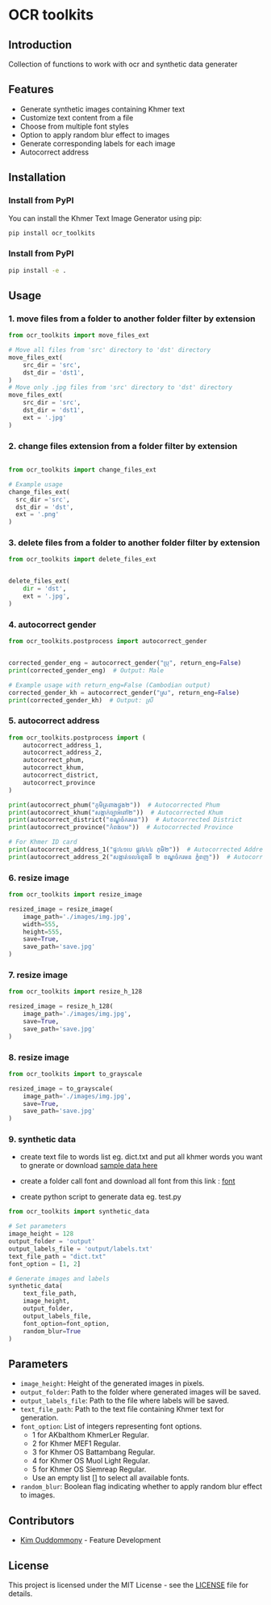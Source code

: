 # OCR toolkits

## Introduction

Collection of functions to work with ocr and synthetic data generater

## Features

- Generate synthetic images containing Khmer text
- Customize text content from a file
- Choose from multiple font styles
- Option to apply random blur effect to images
- Generate corresponding labels for each image
- Autocorrect address

## Installation

### Install from PyPI
You can install the Khmer Text Image Generator using pip:

```bash
pip install ocr_toolkits
```

### Install from PyPI
```bash
pip install -e .
```

## Usage

### 1. move files from a folder to another folder filter by extension
```python
from ocr_toolkits import move_files_ext

# Move all files from 'src' directory to 'dst' directory
move_files_ext(
    src_dir = 'src', 
    dst_dir = 'dst1',
)
# Move only .jpg files from 'src' directory to 'dst' directory
move_files_ext(
    src_dir = 'src', 
    dst_dir = 'dst1',
    ext = '.jpg'
)

```

### 2. change files extension from a folder filter by extension
```python

from ocr_toolkits import change_files_ext

# Example usage
change_files_ext(
  src_dir ='src', 
  dst_dir = 'dst', 
  ext = '.png'
)
```

### 3. delete files from a folder to another folder filter by extension
```python
from ocr_toolkits import delete_files_ext


delete_files_ext(
    dir = 'dst',
    ext = '.jpg',
)
```


### 4. autocorrect gender
```python
from ocr_toolkits.postprocess import autocorrect_gender


corrected_gender_eng = autocorrect_gender("ប្រុ", return_eng=False)
print(corrected_gender_eng)  # Output: Male

# Example usage with return_eng=False (Cambodian output)
corrected_gender_kh = autocorrect_gender("ស្រ", return_eng=False)
print(corrected_gender_kh)  # Output: ស្រី
```

### 5. autocorrect address
```python
from ocr_toolkits.postprocess import (
    autocorrect_address_1, 
    autocorrect_address_2, 
    autocorrect_phum, 
    autocorrect_khum, 
    autocorrect_district, 
    autocorrect_province
)

print(autocorrect_phum("កូមិត្រពាងថ្លង២"))  # Autocorrected Phum  
print(autocorrect_khum("សង្កាក់ច្បាអំពៅ២"))  # Autocorrected Khum  
print(autocorrect_district("ខណ្ឌចំករមន"))  # Autocorrected District  
print(autocorrect_province("កំពង់ចម"))  # Autocorrected Province  

# For Khmer ID card
print(autocorrect_address_1("ផ្ទះ៤១បេ ផ្លូវ៤៤៤ ភុមិ២"))  # Autocorrected Address 1  
print(autocorrect_address_2("សង្កាត់ទលទពូងទី ២ ខណ្ឌចំករមន ភ្នំពញ"))  # Autocorrected Address 2  

```

### 6. resize image 
```python
from ocr_toolkits import resize_image

resized_image = resize_image(
    image_path='./images/img.jpg', 
    width=555,
    height=555,
    save=True,
    save_path='save.jpg'
)

```

### 7. resize image 
```python
from ocr_toolkits import resize_h_128

resized_image = resize_h_128(
    image_path='./images/img.jpg', 
    save=True,
    save_path='save.jpg'
)

```

### 8. resize image 
```python
from ocr_toolkits import to_grayscale

resized_image = to_grayscale(
    image_path='./images/img.jpg', 
    save=True,
    save_path='save.jpg'
)

```

### 9. synthetic data

- create text file to words list eg. dict.txt and put all khmer words you want to gnerate or download [sample data here](https://github.com/MetythornPenn/khmerocr_tools/blob/main/dict.txt)

- create a folder call font and download all font from this link : [font](https://github.com/MetythornPenn/khmerocr_tools/tree/main/font)

- create python script to generate data eg. test.py
```python
from ocr_toolkits import synthetic_data

# Set parameters
image_height = 128
output_folder = 'output'
output_labels_file = 'output/labels.txt'
text_file_path = "dict.txt"
font_option = [1, 2]  

# Generate images and labels
synthetic_data(
    text_file_path, 
    image_height, 
    output_folder, 
    output_labels_file, 
    font_option=font_option, 
    random_blur=True
)

```

## Parameters

- `image_height`: Height of the generated images in pixels.
- `output_folder`: Path to the folder where generated images will be saved.
- `output_labels_file`: Path to the file where labels will be saved.
- `text_file_path`: Path to the text file containing Khmer text for generation.
- `font_option`: List of integers representing font options. 
  - 1 for AKbalthom KhmerLer Regular.
  - 2 for Khmer MEF1 Regular.
  - 3 for Khmer OS Battambang Regular.
  - 4 for Khmer OS Muol Light Regular.
  - 5 for Khmer OS Siemreap Regular.
  - Use an empty list [] to select all available fonts.
- `random_blur`: Boolean flag indicating whether to apply random blur effect to images.

## Contributors
- [Kim Ouddommony](https://github.com/monykappa) - Feature Development  

## License

This project is licensed under the MIT License - see the [LICENSE](LICENSE) file for details.
